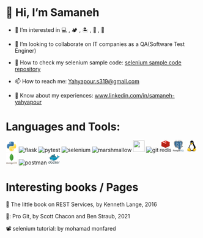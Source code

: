 # 👋 Hi, I’m Samaneh

- 👀 I’m interested in :computer: , :camping: , :desert_island: , :open_book: , :bicyclist:
- 💞️ I’m looking to collaborate on IT companies as a QA(Software Test Enginer)
- 👀 How to check my selenium sample code: <a href='https://github.com/yahyapour319/python-selenium-samples'> selenium sample code repository </a>
-  📫 How to reach me: Yahyapour.s319@gmail.com
    
- :page_facing_up: Know about my experiences:  www.linkedin.com/in/samaneh-yahyapour

# Languages and Tools:
<p align="left">
   <img src="https://raw.githubusercontent.com/devicons/devicon/master/icons/python/python-original.svg" alt="python" style="max-width: 100%;" width="30" height="30">
    <img src="https://cdn.icon-icons.com/icons2/2148/PNG/512/flask_icon_132389.png" alt="flask" style="max-width: 100%;" width="30" height="30">
    <img src="https://docs.pytest.org/en/6.2.x/_static/pytest1.png" alt="pytest" style="max-width: 100%;" width="30" height="30">
    <img src="https://selenium-python.readthedocs.io/_static/logo.png" alt="selenium" style="max-width: 100%;" width="30" height="30">
    <img src="https://avatars.githubusercontent.com/u/10334301?v=4&s=60" alt="marshmallow" style="max-width: 100%;" width="30" height="30">
    <img src="https://docs.celeryproject.org/en/stable/_static/celery_512.png" atl="celery" style="max-width: 100%;" width="30" height="30">
    <img src="https://camo.githubusercontent.com/fbfcb9e3dc648adc93bef37c718db16c52f617ad055a26de6dc3c21865c3321d/68747470733a2f2f7777772e766563746f726c6f676f2e7a6f6e652f6c6f676f732f6769742d73636d2f6769742d73636d2d69636f6e2e737667" alt="git" style=max-width:100;% width="30" height ="30"> 
    <img src="https://raw.githubusercontent.com/devicons/devicon/master/icons/redis/redis-original-wordmark.svg" alt="redis" style="max-width: 100%;" width="30" height="30">
    <img src="https://raw.githubusercontent.com/devicons/devicon/master/icons/postgresql/postgresql-original-wordmark.svg" alt="postgresql" style="max-width: 100%;" width="30" height="30">
    <img src="https://raw.githubusercontent.com/devicons/devicon/master/icons/linux/linux-original.svg" alt="linux" style="max-width: 100%;" width="30" height="30">
    <img src="https://raw.githubusercontent.com/devicons/devicon/master/icons/mongodb/mongodb-original-wordmark.svg" alt="mongodb" style="max-width: 100%;" width="30" height="30">
    <img src="https://camo.githubusercontent.com/93b32389bf746009ca2370de7fe06c3b5146f4c99d99df65994f9ced0ba41685/68747470733a2f2f7777772e766563746f726c6f676f2e7a6f6e652f6c6f676f732f676574706f73746d616e2f676574706f73746d616e2d69636f6e2e737667" alt="postman" data-canonical-src="https://www.vectorlogo.zone/logos/getpostman/getpostman-icon.svg" style="max-width: 100%;" width="30" height="30">
    <img src="https://raw.githubusercontent.com/devicons/devicon/master/icons/docker/docker-original-wordmark.svg" alt="docker" style="max-width: 100%;" width="30" height="30">
</p>


# Interesting books / Pages 

📘 The little book on REST Services, by Kenneth Lange, 2016

📔: Pro Git, by Scott Chacon and Ben Straub, 2021 

📽️ <a link='https://www.youtube.com/watch?v=SZHvMXwvhhs&list=PLKp9IFVoltbDtZkVPGqwXZLwiSc29DlHu&index=1'> selenium tutorial: by mohamad monfared </a>
<!---
yahyapour319/yahyapour319 is a ✨ special ✨ repository because its `README.md` (this file) appears on your GitHub profile.
You can click the Preview link to take a look at your changes.
--->

